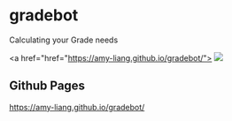 # gradebot
Calculating your Grade needs 

<a href="href="https://amy-liang.github.io/gradebot/">
<img src="https://i.imgur.com/Dd8P5hn.png">
</a>

## Github Pages
https://amy-liang.github.io/gradebot/
